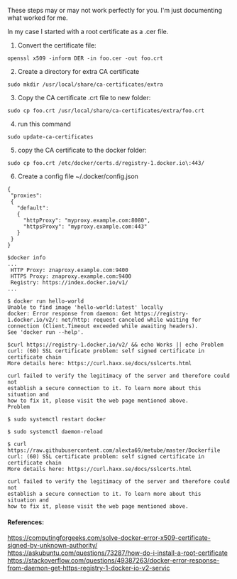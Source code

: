 These steps may or may not work perfectly for you.  I'm just documenting what worked for me.

In my case I started with a root certificate as a .cer file.

1) Convert the certificate file:

```
openssl x509 -inform DER -in foo.cer -out foo.crt
```

2) Create a directory for extra CA certificate

```
sudo mkdir /usr/local/share/ca-certificates/extra
```

3) Copy the CA certificate .crt file to new folder:

```
sudo cp foo.crt /usr/local/share/ca-certificates/extra/foo.crt
```

4) run this command
```
sudo update-ca-certificates
```


5) copy the CA certificate to the docker folder:
```
sudo cp foo.crt /etc/docker/certs.d/registry-1.docker.io\:443/
```

6) Create a config file ~/.docker/config.json

```
{
 "proxies":
 {
   "default":
   {
     "httpProxy": "myproxy.example.com:8080",
     "httpsProxy": "myproxy.example.com:443"
   }
 }
}
```


```
$docker info
...
 HTTP Proxy: znaproxy.example.com:9400
 HTTPS Proxy: znaproxy.example.com:9400
 Registry: https://index.docker.io/v1/
...
```

```
$ docker run hello-world
Unable to find image 'hello-world:latest' locally
docker: Error response from daemon: Get https://registry-1.docker.io/v2/: net/http: request canceled while waiting for connection (Client.Timeout exceeded while awaiting headers).
See 'docker run --help'.
```

```
$curl https://registry-1.docker.io/v2/ && echo Works || echo Problem
curl: (60) SSL certificate problem: self signed certificate in certificate chain
More details here: https://curl.haxx.se/docs/sslcerts.html

curl failed to verify the legitimacy of the server and therefore could not
establish a secure connection to it. To learn more about this situation and
how to fix it, please visit the web page mentioned above.
Problem
```

```
$ sudo systemctl restart docker
```

```
$ sudo systemctl daemon-reload
```

```
$ curl https://raw.githubusercontent.com/alexta69/metube/master/Dockerfile
curl: (60) SSL certificate problem: self signed certificate in certificate chain
More details here: https://curl.haxx.se/docs/sslcerts.html

curl failed to verify the legitimacy of the server and therefore could not
establish a secure connection to it. To learn more about this situation and
how to fix it, please visit the web page mentioned above.
```


#### References:
https://computingforgeeks.com/solve-docker-error-x509-certificate-signed-by-unknown-authority/
https://askubuntu.com/questions/73287/how-do-i-install-a-root-certificate
https://stackoverflow.com/questions/49387263/docker-error-response-from-daemon-get-https-registry-1-docker-io-v2-servic
